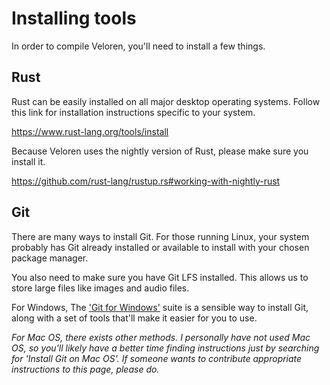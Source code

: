 # Installing tools

In order to compile Veloren, you'll need to install a few things.

## Rust

Rust can be easily installed on all major desktop operating systems. Follow this link for installation instructions specific to your system.

<https://www.rust-lang.org/tools/install>

Because Veloren uses the nightly version of Rust, please make sure you install it.

<https://github.com/rust-lang/rustup.rs#working-with-nightly-rust>

## Git

There are many ways to install Git. For those running Linux, your system probably has Git already installed or available to install with your chosen package manager.

You also need to make sure you have Git LFS installed. This allows us to store large files like images and audio files.

For Windows, The ['Git for Windows'](https://gitforwindows.org/) suite is a sensible way to install Git, along with a set of tools that'll make it easier for you to use.

*For Mac OS, there exists other methods. I personally have not used Mac OS, so you'll likely have a better time finding instructions just by searching for 'Install Git on Mac OS'. If someone wants to contribute appropriate instructions to this page, please do.*
